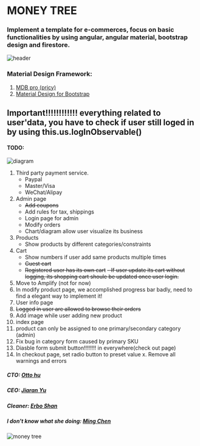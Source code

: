 # MONEY TREE
### Implement a template for e-commerces, focus on basic functionalities by using angular, angular material, bootstrap design and firestore.
![header](https://github.com/shanerbo/project-money-tree/blob/master/forest%20peak.PNG)

### Material Design Framework:
  1. [MDB pro (pricy)](https://mdbootstrap.com/products/angular-ui-kit/)
  2. [Material Design for Bootstrap](https://github.com/FezVrasta/bootstrap-material-design)

## Important!!!!!!!!!!!! everything related to user'data, you have to check if user still loged in by using this.us.logInObservable()

#### TODO: 
![diagram](https://github.com/shanerbo/project-money-tree/blob/master/G390i.png)
1. Third party payment service.
    - Paypal
    - Master/Visa
    - WeChat/Alipay
2. Admin page
    - ~~Add coupons~~
    - Add rules for tax, shippings
    - Login page for admin
    - Modify orders
    - Chart/diagram allow user visualize its business
4. Products
    - Show products by different categories/constraints
5. Cart
    - Show numbers if user add same products multiple times
    - ~~Guest cart~~
    - ~~Registered user has its own cart~~
        ~~- If user update its cart without logging, its shopping cart shoule be updated once user login.~~
6. Move to Amplify (not for now)
7. In modify product page, we accomplished progress bar badly, need to find a elegant way to implement it!
8. User info page
9. ~~Logged in user are allowed to browse their orders~~
10. Add image while user adding new product
11. index page
12. product can only be assigned to one primary/secondary category (admin)
13. Fix bug in category form caused by primary SKU 
14. Diasble form submit button!!!!!!!! in everywhere(check out page)
15. In checkout page, set radio button to preset value
x. Remove all warnings and errors
##### CTO: [Otto hu](https://github.com/aWildOtto)
##### CEO: [Jiaran Yu](https://github.com/jiaranyu)
##### Cleaner: [Erbo Shan](https://github.com/shanerbo)
##### I don't know what she doing: [Ming Chen](https://github.com/Cecilia999)
![money tree](https://github.com/shanerbo/project-money-tree/blob/master/rsz_money-tree.png)
